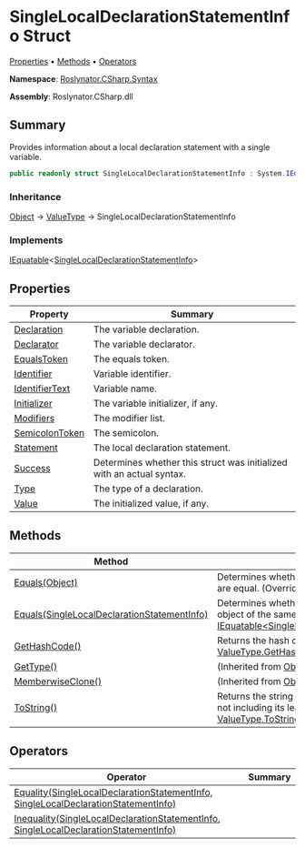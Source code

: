 # SingleLocalDeclarationStatementInfo Struct

[Properties](#properties) &#x2022; [Methods](#methods) &#x2022; [Operators](#operators)

**Namespace**: [Roslynator.CSharp.Syntax](../README.md)

**Assembly**: Roslynator\.CSharp\.dll

## Summary

Provides information about a local declaration statement with a single variable\.

```csharp
public readonly struct SingleLocalDeclarationStatementInfo : System.IEquatable<SingleLocalDeclarationStatementInfo>
```

### Inheritance

[Object](https://docs.microsoft.com/en-us/dotnet/api/system.object) &#x2192; [ValueType](https://docs.microsoft.com/en-us/dotnet/api/system.valuetype) &#x2192; SingleLocalDeclarationStatementInfo

### Implements

[IEquatable](https://docs.microsoft.com/en-us/dotnet/api/system.iequatable-1)\<[SingleLocalDeclarationStatementInfo](./README.md)>

## Properties

| Property | Summary |
| -------- | ------- |
| [Declaration](Declaration/README.md) | The variable declaration\. |
| [Declarator](Declarator/README.md) | The variable declarator\. |
| [EqualsToken](EqualsToken/README.md) | The equals token\. |
| [Identifier](Identifier/README.md) | Variable identifier\. |
| [IdentifierText](IdentifierText/README.md) | Variable name\. |
| [Initializer](Initializer/README.md) | The variable initializer, if any\. |
| [Modifiers](Modifiers/README.md) | The modifier list\. |
| [SemicolonToken](SemicolonToken/README.md) | The semicolon\. |
| [Statement](Statement/README.md) | The local declaration statement\. |
| [Success](Success/README.md) | Determines whether this struct was initialized with an actual syntax\. |
| [Type](Type/README.md) | The type of a declaration\. |
| [Value](Value/README.md) | The initialized value, if any\. |

## Methods

| Method | Summary |
| ------ | ------- |
| [Equals(Object)](Equals/README.md#Roslynator_CSharp_Syntax_SingleLocalDeclarationStatementInfo_Equals_System_Object_) | Determines whether this instance and a specified object are equal\. \(Overrides [ValueType.Equals](https://docs.microsoft.com/en-us/dotnet/api/system.valuetype.equals)\) |
| [Equals(SingleLocalDeclarationStatementInfo)](Equals/README.md#Roslynator_CSharp_Syntax_SingleLocalDeclarationStatementInfo_Equals_Roslynator_CSharp_Syntax_SingleLocalDeclarationStatementInfo_) | Determines whether this instance is equal to another object of the same type\. \(Implements [IEquatable\<SingleLocalDeclarationStatementInfo>.Equals](https://docs.microsoft.com/en-us/dotnet/api/system.iequatable-1.equals)\) |
| [GetHashCode()](GetHashCode/README.md) | Returns the hash code for this instance\. \(Overrides [ValueType.GetHashCode](https://docs.microsoft.com/en-us/dotnet/api/system.valuetype.gethashcode)\) |
| [GetType()](https://docs.microsoft.com/en-us/dotnet/api/system.object.gettype) |  \(Inherited from [Object](https://docs.microsoft.com/en-us/dotnet/api/system.object)\) |
| [MemberwiseClone()](https://docs.microsoft.com/en-us/dotnet/api/system.object.memberwiseclone) |  \(Inherited from [Object](https://docs.microsoft.com/en-us/dotnet/api/system.object)\) |
| [ToString()](ToString/README.md) | Returns the string representation of the underlying syntax, not including its leading and trailing trivia\. \(Overrides [ValueType.ToString](https://docs.microsoft.com/en-us/dotnet/api/system.valuetype.tostring)\) |

## Operators

| Operator | Summary |
| -------- | ------- |
| [Equality(SingleLocalDeclarationStatementInfo, SingleLocalDeclarationStatementInfo)](op_Equality/README.md) | |
| [Inequality(SingleLocalDeclarationStatementInfo, SingleLocalDeclarationStatementInfo)](op_Inequality/README.md) | |

